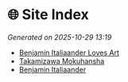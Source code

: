 # 🌐 Site Index

_Generated on 2025-10-29 13:19_

  - [Benjamin Italiaander Loves Art](art_i_enjoy/index.html)
  - [Takamizawa Mokuhansha](art_i_enjoy/takamizawa_mokuhansha/index.html)
  - [Benjamin Italiaander](index.html)
